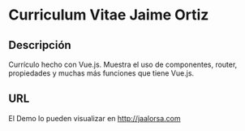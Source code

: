 # Curriculum Vitae Jaime Ortiz

## Descripción

Currículo hecho con Vue.js.
Muestra el uso de componentes, router, propiedades y muchas más funciones que tiene Vue.js.

## URL

El Demo lo pueden visualizar en http://jaalorsa.com
